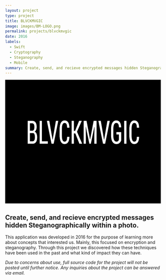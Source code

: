 ```yaml
---
layout: project
type: project
title: BLVCKMVGIC
image: images/BM-LOGO.png
permalink: projects/blvckmvgic
date: 2016
labels:
  - Swift
  - Cryptography
  - Steganography
  - Mobile
summary: Create, send, and recieve encrypted messages hidden Steganographically within a photo. 
---
```

<img  src="../images/BM-LOGO.png" width="800" height="400">

## Create, send, and recieve encrypted messages hidden Steganographically within a photo. 

This application was developed in 2016 for the purpose of learning more about concepts that interested us. Mainly, this focused on encryption and steganography. Through this project we discovered how these techniques have been used in the past and what kind of impact they can have. 

*Due to concerns about use, full source code for the project will not be posted until further notice. Any inquiries about the project can be answered via email.*

